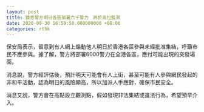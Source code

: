 ```yaml
---
layout: post
title: 據悉警方明日各區部署六千警力　將於高位監測
date: 2020-09-30 16:59:58.000000000 +08:00
categories: rthk
---
```


保安局表示，留意到有人網上煽動他人明日於香港各區參與未經批准集結，呼籲市民不應參與。據了解，警方將部署6000警力在全港各區，應付可能出現的突發場面。

消息說，警方經評估後，預計明天可能會有人上街，甚至可能有人參與網民發起的非和平活動，認為明日的風險頗高，所以加派人手應對，確保市民安全。

消息又說，警方會在高點設立觀測點，假如發現非法集結或違法行為，希望預早介入。
